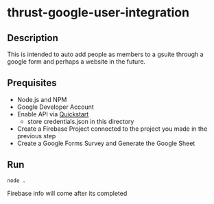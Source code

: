 # thrust-google-user-integration
## Description
This is intended to auto add people as members to a gsuite through a google form and perhaps a website in the future.

## Prequisites
- Node.js and NPM
- Google Developer Account
- Enable API via [Quickstart](https://developers.google.com/admin-sdk/directory/v1/quickstart/nodejs)
    -   store credentials.json in this directory
- Create a Firebase Project connected to the project you made in the previous step
- Create a Google Forms Survey and Generate the Google Sheet

## Run
`node .`

Firebase info will come after its completed